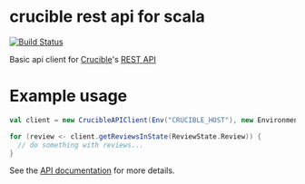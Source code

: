 # crucible rest api for scala

[![Build Status](https://travis-ci.org/ogrodnek/crucible-client-scala.svg)](https://travis-ci.org/ogrodnek/crucible-client-scala)

Basic api client for [Crucible](https://www.atlassian.com/software/crucible/overview)'s [REST API](https://docs.atlassian.com/fisheye-crucible/latest/wadl/crucible.html)

# Example usage

```scala
val client = new CrucibleAPIClient(Env("CRUCIBLE_HOST"), new EnvironmentCredentialsProvider)

for (review <- client.getReviewsInState(ReviewState.Review)) {
  // do something with reviews...
}
```

See the [API documentation](http://ogrodnek.github.io/crucible-client-scala/latest/api/#com.bizo.crucible.client.package) for more details.

